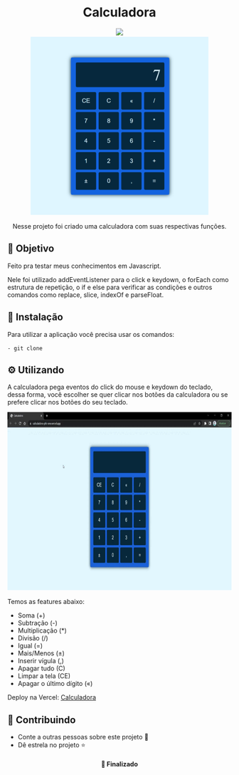 <h1  align="center">Calculadora</h1>

<div align="center">
<img src="https://img.shields.io/static/v1?label=Projeto&message=Javascript&color=F1E05A&style=for-the-badge&logo=ghost"/>
</div>

<div align="center">
<img height="400px" src="https://github.com/OliveiraJess/calculadora/blob/main/img/calculadora.png" alt="Calculadora" />
</div>

<p align="center">Nesse projeto foi criado uma calculadora com suas respectivas funções.</p>

<h2>🚀 Objetivo</h2>

<p>Feito pra testar meus conhecimentos em Javascript.</p>
<p>Nele foi utilizado addEventListener para o click e keydown, o forEach como estrutura de repetição, o if e else para verificar as condições e outros comandos como replace, slice, indexOf e parseFloat.</p>


<h2>🔧 Instalação</h2>

<p>Para utilizar a aplicação você precisa usar os comandos: </p>

```
- git clone
```

<h2>⚙️ Utilizando</h2>

<p>A calculadora pega eventos do click do mouse e keydown do teclado, dessa forma, você escolher se quer clicar nos botões da calculadora ou se prefere clicar nos botões do seu teclado.</p>

<div align="center">
<img height="400px" src="https://github.com/OliveiraJess/calculadora/blob/main/gifCalculadora.gif" alt="Gif do funcionamento da aplicação" />
</div>

<p>Temos as features abaixo: </p>

* Soma (+)
* Subtração (-)
* Multiplicação (*)
* Divisão (/)
* Igual (=)
* Mais/Menos (±)
* Inserir vígula (,)
* Apagar tudo (C)
* Limpar a tela (CE)
* Apagar o último dígito («)

Deploy na Vercel: <a href="https://calculadora-phi-one.vercel.app/" >Calculadora</a>

<h2>🤝 Contribuindo </h2>

* Conte a outras pessoas sobre este projeto 📢
* Dê estrela no projeto ⭐️

<h4 align="center">📌 Finalizado</h4>



